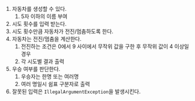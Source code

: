 1. 자동차를 생성할 수 있다.
    1) 5자 이하의 이름 부여
2. 시도 횟수를 입력 받는다.
3. 시도 횟수만큼 자동차가 전진/멈춤하도록 한다.
4. 자동차는 전진/멈춤을 계산한다.
    1) 전진하는 조건은 0에서 9 사이에서 무작위 값을 구한 후 무작위 값이 4 이상일 경우
    2) 각 시도별 결과 출력
5. 우승 여부를 판단한다.
    1) 우승자는 한명 또는 여러명
    2) 여러 명일시 쉼표 구분자로 출력
6. 잘못된 입력은 `IllegalArgumentException`을 발생시킨다.